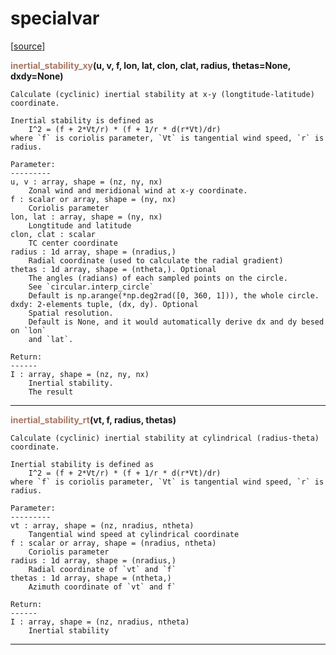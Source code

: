 # specialvar  

[[source](.././hurricane_tools//specialvar.py)]  

<span style="color:#a77864">**inertial_stability_xy**</span>**(u, v, f, lon, lat, clon, clat, radius, thetas=None, dxdy=None)**

    Calculate (cyclinic) inertial stability at x-y (longtitude-latitude) coordinate.
    
    Inertial stability is defined as
        I^2 = (f + 2*Vt/r) * (f + 1/r * d(r*Vt)/dr)
    where `f` is coriolis parameter, `Vt` is tangential wind speed, `r` is radius.
    
    Parameter:
    ---------
    u, v : array, shape = (nz, ny, nx)
        Zonal wind and meridional wind at x-y coordinate.
    f : scalar or array, shape = (ny, nx)
        Coriolis parameter
    lon, lat : array, shape = (ny, nx)
        Longtitude and latitude
    clon, clat : scalar
        TC center coordinate
    radius : 1d array, shape = (nradius,)
        Radial coordinate (used to calculate the radial gradient)
    thetas : 1d array, shape = (ntheta,). Optional
        The angles (radians) of each sampled points on the circle.
        See `circular.interp_circle`
        Default is np.arange(*np.deg2rad([0, 360, 1])), the whole circle.
    dxdy: 2-elements tuple, (dx, dy). Optional
        Spatial resolution. 
        Default is None, and it would automatically derive dx and dy besed on `lon`
        and `lat`.
        
    Return:
    ------
    I : array, shape = (nz, ny, nx)
        Inertial stability.
        The result 



******
<span style="color:#a77864">**inertial_stability_rt**</span>**(vt, f, radius, thetas)**

    Calculate (cyclinic) inertial stability at cylindrical (radius-theta) coordinate.
    
    Inertial stability is defined as
        I^2 = (f + 2*Vt/r) * (f + 1/r * d(r*Vt)/dr)
    where `f` is coriolis parameter, `Vt` is tangential wind speed, `r` is radius.
    
    Parameter:
    ---------
    vt : array, shape = (nz, nradius, ntheta)
        Tangential wind speed at cylindrical coordinate
    f : scalar or array, shape = (nradius, ntheta)
        Coriolis parameter
    radius : 1d array, shape = (nradius,)
        Radial coordinate of `vt` and `f`
    thetas : 1d array, shape = (ntheta,)
        Azimuth coordinate of `vt` and f`
        
    Return:
    ------
    I : array, shape = (nz, nradius, ntheta)
        Inertial stability



******